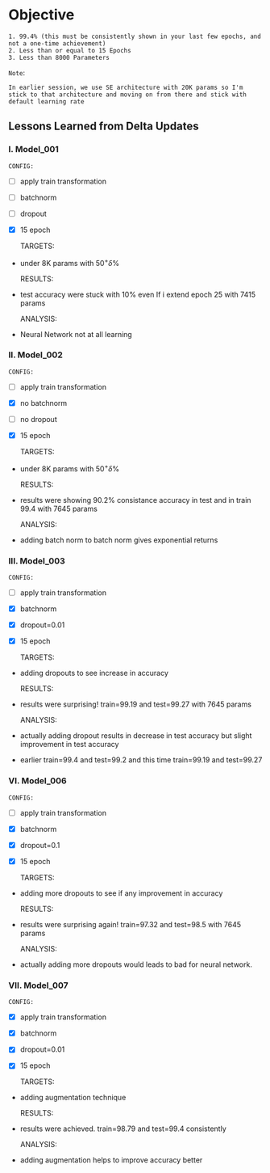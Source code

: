 Objective
===
    
    1. 99.4% (this must be consistently shown in your last few epochs, and not a one-time achievement)
    2. Less than or equal to 15 Epochs
    3. Less than 8000 Parameters


`Note`:

    In earlier session, we use SE architecture with 20K params so I'm stick to that architecture and moving on from there and stick with default learning rate

## Lessons Learned from Delta Updates

### I. Model_001

    CONFIG:

- [ ] apply train transformation

- [ ] batchnorm 

- [ ] dropout

- [X] 15 epoch
    
    TARGETS:
        
- under 8K params with $50^{+}\delta$%

    RESULTS:

- test accuracy were stuck with 10% even If i extend epoch 25 with 7415 params

    ANALYSIS:

- Neural Network not at all learning       



### II. Model_002

    CONFIG:

- [ ] apply train transformation

- [X] no batchnorm 

- [ ] no dropout

- [X] 15 epoch

    TARGETS:
        
- under 8K params with $50^{+}\delta$%

    RESULTS:

- results were showing 90.2% consistance accuracy in test and in train 99.4 with 7645 params

    ANALYSIS:

- adding batch norm to batch norm gives exponential returns


### III. Model_003

    CONFIG:

- [ ] apply train transformation

- [X] batchnorm 

- [X] dropout=0.01

- [X] 15 epoch

    TARGETS:
        
- adding dropouts to see increase in accuracy

    RESULTS:

- results were surprising! train=99.19 and test=99.27 with 7645 params

    ANALYSIS:

- actually adding dropout results in decrease in test accuracy but slight improvement in test accuracy
- earlier train=99.4 and test=99.2 and this time train=99.19 and test=99.27



### VI. Model_006

    CONFIG:

- [ ] apply train transformation

- [X] batchnorm 

- [X] dropout=0.1

- [X] 15 epoch

    TARGETS:
        
- adding more dropouts to see if any improvement in accuracy

    RESULTS:

- results were surprising again! train=97.32 and test=98.5 with 7645 params

    ANALYSIS:

- actually adding more dropouts would leads to bad for neural network.




### VII. Model_007

    CONFIG:

- [X] apply train transformation

- [X] batchnorm 

- [X] dropout=0.01

- [X] 15 epoch

    TARGETS:
        
- adding augmentation technique

    RESULTS:

- results were achieved. train=98.79 and test=99.4 consistently

    ANALYSIS:

- adding augmentation helps to improve accuracy better